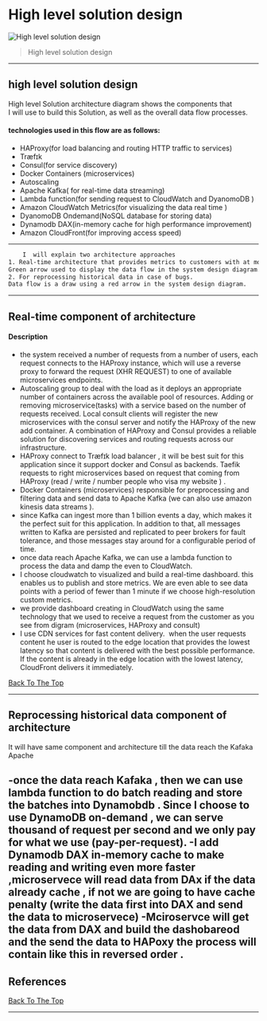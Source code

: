 # High level solution design 

![High level solution design](https://github.com/MahiSharew/PayPay/blob/master/SD.png)
> High level solution design 

---
## high level solution design
High level Solution architecture diagram shows the components that  
I will use to build this Solution, as well as the overall data flow processes.
#### technologies used in this flow are as follows: 	
- HAProxy(for load balancing and routing HTTP traffic to services)
- Træfɪk
- Consul(for service discovery)
- Docker Containers (microservices)
- Autoscaling
- Apache Kafka( for real-time data  streaming)
- Lambda function(for sending request to CloudWatch and DyanomoDB )
- Amazon CloudWatch Metrics(for visualizing the data real time )
- DyanomoDB Ondemand(NoSQL database for storing data)
- Dynamodb DAX(in-memory cache for high performance improvement)
- Amazon CloudFront(for improving access speed)
---
```html 
    I  will explain two architecture approaches 
1. Real-time architecture that provides metrics to customers with at most one hour delay. 
Green arrow used to display the data flow in the system design diagram.  
2. For reprocessing historical data in case of bugs. 
Data flow is a draw using a red arrow in the system design diagram. 
```
---
## Real-time component of architecture 

#### Description     
- the system received a number of requests from a number of users, each request connects to the HAProxy instance, which will use a reverse proxy to forward the request (XHR REQUEST) to one of available microservices endpoints.
- Autoscaling group to deal with the load as it deploys an appropriate number of containers across the available pool of resources. Adding or removing microservice(tasks) with a service based on the number of requests received. 
Local consult clients will register the new microservices with the consul server and notify the HAProxy of the new add container. A combination of HAProxy and Consul provides a reliable solution for discovering services and routing requests across our infrastructure.
- HAProxy  connect to Træfɪk  load balancer , it will be best suit for  this application since it support docker and Consul as backends. Taefik requests to right microservices based on request that coming from HAProxy (read / write / number people who visa my website ) .
- Docker Containers (microservices)  responsible for preprocessing and filtering data and send data to  Apache Kafka (we can also use amazon kinesis data streams  ).
- since Kafka can ingest more than  1 billion events a day, which makes it the perfect suit for this application. In addition to that, all messages written to Kafka are persisted and replicated to peer brokers for fault tolerance, and those messages stay around for a configurable period of time.
- once data reach  Apache Kafka,  we can use a lambda function to process the data and damp the even to CloudWatch. 
- I choose cloudwatch to visualized and build a real-time dashboard. this enables us to publish and store metrics. We are even able to see data points with a period of fewer than 1 minute if we choose high-resolution custom metrics.
- we provide dashboard creating  in CloudWatch using the same   technology that  we used to receive a request from the customer  as you see from digram (microservices, HAProxy  and consult)
- I use CDN services for fast content delivery.  when the user requests content he user is routed to the edge location that provides the lowest latency so that content is delivered with the best possible performance. If the content is already in the edge location with the lowest latency, CloudFront delivers it immediately.


[Back To The Top](#read-me-template)

---

## Reprocessing historical data component  of architecture 

It will have same component and  architecture   till the data reach the Kafaka Apache

-once the data reach Kafaka  , then we can use lambda function to do batch reading  and store the batches  into Dynamobdb .
Since I choose to use DynamoDB on-demand , we can serve thousand of request per second  and 
we only pay  for what we use (pay-per-request). 
-I add Dynamodb DAX in-memory cache to make reading and writing even more faster ,microservece will read data from DAx if the data already cache , if not we are going to have cache penalty (write the  data first into DAX and send the data to microservece)
-Mciroservce  will get the data from DAX and build the dashobareod and the send the  data to HAPoxy  the process will contain like this in reversed order . 
---

## References
[Back To The Top](#read-me-template)

---

